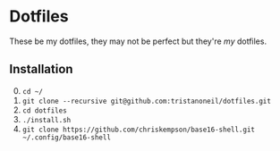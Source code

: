# Dotfiles

These be my dotfiles, they may not be perfect but they're _my_ dotfiles.

## Installation

0. `cd ~/`
0. `git clone --recursive git@github.com:tristanoneil/dotfiles.git`
0. `cd dotfiles`
0. `./install.sh`
0. `git clone https://github.com/chriskempson/base16-shell.git ~/.config/base16-shell`
